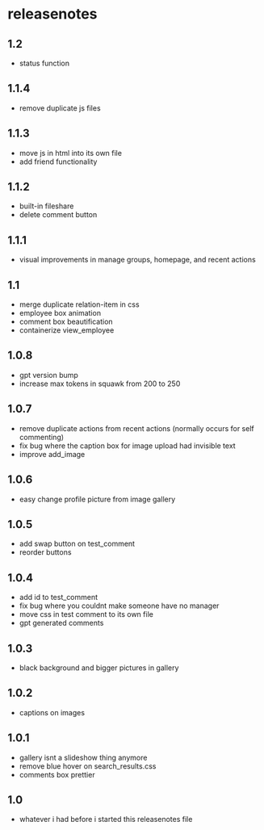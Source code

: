 # releasenotes

## 1.2
- status function

## 1.1.4
- remove duplicate js files

## 1.1.3
- move js in html into its own file
- add friend functionality

## 1.1.2
- built-in fileshare
- delete comment button

## 1.1.1
- visual improvements in manage groups, homepage, and recent actions

## 1.1
- merge duplicate relation-item in css
- employee box animation
- comment box beautification
- containerize view_employee

## 1.0.8
- gpt version bump
- increase max tokens in squawk from 200 to 250

## 1.0.7
- remove duplicate actions from recent actions (normally occurs for self commenting)
- fix bug where the caption box for image upload had invisible text
- improve add_image

## 1.0.6
- easy change profile picture from image gallery

## 1.0.5
- add swap button on test_comment
- reorder buttons

## 1.0.4
- add id to test_comment
- fix bug where you couldnt make someone have no manager
- move css in test comment to its own file
- gpt generated comments

## 1.0.3
- black background and bigger pictures in gallery

## 1.0.2
- captions on images

## 1.0.1
- gallery isnt a slideshow thing anymore
- remove blue hover on search_results.css
- comments box prettier

## 1.0
- whatever i had before i started this releasenotes file